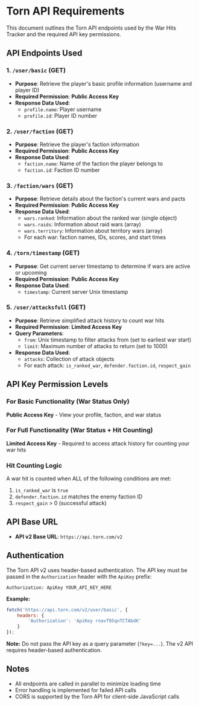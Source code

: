 # Torn API Requirements

This document outlines the Torn API endpoints used by the War Hits Tracker and the required API key permissions.

## API Endpoints Used

### 1. `/user/basic` (GET)
- **Purpose**: Retrieve the player's basic profile information (username and player ID)
- **Required Permission**: **Public Access Key**
- **Response Data Used**:
  - `profile.name`: Player username
  - `profile.id`: Player ID number

### 2. `/user/faction` (GET)
- **Purpose**: Retrieve the player's faction information
- **Required Permission**: **Public Access Key**
- **Response Data Used**:
  - `faction.name`: Name of the faction the player belongs to
  - `faction.id`: Faction ID number

### 3. `/faction/wars` (GET)
- **Purpose**: Retrieve details about the faction's current wars and pacts
- **Required Permission**: **Public Access Key**
- **Response Data Used**:
  - `wars.ranked`: Information about the ranked war (single object)
  - `wars.raids`: Information about raid wars (array)
  - `wars.territory`: Information about territory wars (array)
  - For each war: faction names, IDs, scores, and start times

### 4. `/torn/timestamp` (GET)
- **Purpose**: Get current server timestamp to determine if wars are active or upcoming
- **Required Permission**: **Public Access Key**
- **Response Data Used**:
  - `timestamp`: Current server Unix timestamp

### 5. `/user/attacksfull` (GET)
- **Purpose**: Retrieve simplified attack history to count war hits
- **Required Permission**: **Limited Access Key**
- **Query Parameters**:
  - `from`: Unix timestamp to filter attacks from (set to earliest war start)
  - `limit`: Maximum number of attacks to return (set to 1000)
- **Response Data Used**:
  - `attacks`: Collection of attack objects
  - For each attack: `is_ranked_war`, `defender.faction.id`, `respect_gain`

## API Key Permission Levels

### For Basic Functionality (War Status Only)
**Public Access Key** - View your profile, faction, and war status

### For Full Functionality (War Status + Hit Counting)
**Limited Access Key** - Required to access attack history for counting your war hits

### Hit Counting Logic
A war hit is counted when ALL of the following conditions are met:
1. `is_ranked_war` is `true`
2. `defender.faction.id` matches the enemy faction ID
3. `respect_gain` > 0 (successful attack)

## API Base URL

- **API v2 Base URL**: `https://api.torn.com/v2`

## Authentication

The Torn API v2 uses header-based authentication. The API key must be passed in the `Authorization` header with the `ApiKey` prefix:

```
Authorization: ApiKey YOUR_API_KEY_HERE
```

**Example:**
```javascript
fetch('https://api.torn.com/v2/user/basic', {
    headers: {
        'Authorization': 'ApiKey rnavT95qnTCTAbdK'
    }
});
```

**Note:** Do not pass the API key as a query parameter (`?key=...`). The v2 API requires header-based authentication.

## Notes

- All endpoints are called in parallel to minimize loading time
- Error handling is implemented for failed API calls
- CORS is supported by the Torn API for client-side JavaScript calls
